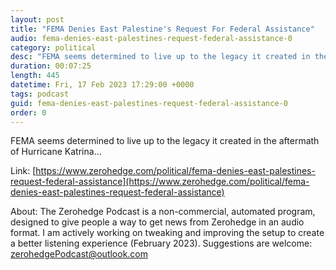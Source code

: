 ```yaml
---
layout: post
title: "FEMA Denies East Palestine's Request For Federal Assistance"
audio: fema-denies-east-palestines-request-federal-assistance-0
category: political
desc: "FEMA seems determined to live up to the legacy it created in the aftermath of Hurricane Katrina..."
duration: 00:07:25
length: 445
datetime: Fri, 17 Feb 2023 17:29:00 +0000
tags: podcast
guid: fema-denies-east-palestines-request-federal-assistance-0
order: 0
---
```

FEMA seems determined to live up to the legacy it created in the aftermath of Hurricane Katrina...

Link: [https://www.zerohedge.com/political/fema-denies-east-palestines-request-federal-assistance](https://www.zerohedge.com/political/fema-denies-east-palestines-request-federal-assistance)

About: The Zerohedge Podcast is a non-commercial, automated program, designed to give people a way to get news from Zerohedge in an audio format.  I am actively working on tweaking and improving the setup to create a better listening experience (February 2023).  Suggestions are welcome: [zerohedgePodcast@outlook.com](mailto:zerohedgePodcast@outlook.com)